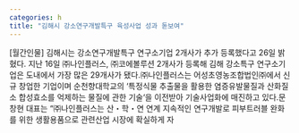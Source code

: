 ```yaml
---
categories: h
title: "김해시 강소연구개발특구 육성사업 성과 돋보여"
---
```

[월간인물] 김해시는 강소연구개발특구 연구소기업 2개사가 추가 등록했다고 26일 밝혔다. 지난 16일 ㈜나인플러스, ㈜코에볼루션 2개사가 등록해 김해 강소특구 연구소기업은 도내에서 가장 많은 29개사가 됐다.㈜나인플러스는 어성초영농조합법인㈜에서 신규 창업한 기업이며 순천향대학교의 ‘특정식물 추출물을 활용한 염증유발물질과 산화질소 합성효소를 억제하는 물질에 관한 기술‘을 이전받아 기술사업화에 매진하고 있다.문창현 대표는 “㈜나인플러스는 산・학・연 연계 지속적인 연구개발로 피부트러블 완화를 위한 생활용품으로 관련산업 시장에 확실하게 자